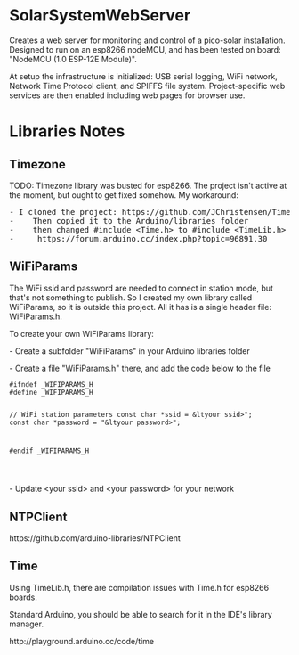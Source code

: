# SolarSystemWebServer

<p>Creates a web server for monitoring and control of a pico-solar installation. Designed to run on an esp8266 nodeMCU, and has been tested on board: "NodeMCU (1.0 ESP-12E Module)".</p>
<p>At setup the infrastructure is initialized: USB serial logging, WiFi network, Network Time Protocol client, and SPIFFS file system.  Project-specific web services are then enabled including web pages for browser use.</p>
<h1>Libraries Notes</h1>
<h2>Timezone</h2>
<p>TODO: Timezone library was busted for esp8266.  The project isn't active at the moment, but ought to get fixed somehow.  My workaround:</p>
<pre>
- I cloned the project: https://github.com/JChristensen/Timezone.git
-    Then copied it to the Arduino/libraries folder
-    then changed #include &ltTime.h> to #include &ltTimeLib.h> in Timezone.cpp, based on info at:
-     https://forum.arduino.cc/index.php?topic=96891.30
</pre>
<h2>WiFiParams</h2>
<p>The WiFi ssid and password are needed to connect in station mode, but that's not something to publish.  So I created my own library called WiFiParams, so it is outside this project.  All it has is a single header file: WiFiParams.h.</p>
<p>To create your own WiFiParams library:</p>
<p>- Create a subfolder "WiFiParams" in your Arduino libraries folder</p>
<p>- Create a file "WiFiParams.h" there, and add the code below to the file</p>
<code><pre>
#ifndef _WIFIPARAMS_H
#define _WIFIPARAMS_H

//   WiFi station parameters
const char *ssid = &ltyour ssid>";
const char *password = "&ltyour password>";

#endif _WIFIPARAMS_H

</pre></code>
<p>- Update &ltyour ssid> and &ltyour password> for your network</p>
<h2>NTPClient</h2>
<p>https://github.com/arduino-libraries/NTPClient<p>
<h2>Time</h2>
<p>Using TimeLib.h, there are compilation issues with Time.h for esp8266 boards.</p>
<p>Standard Arduino, you should be able to search for it in the IDE's library manager.</p>
<p>http://playground.arduino.cc/code/time</p>

